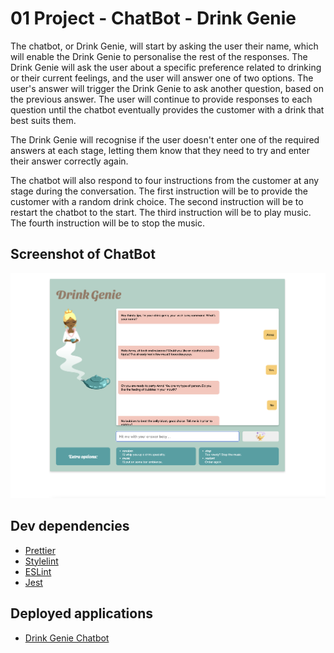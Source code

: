 # 01 Project - ChatBot - Drink Genie

The chatbot, or Drink Genie, will start by asking the user their name, which will enable the Drink Genie to personalise the rest of the responses. The Drink Genie will ask the user about a specific preference related to drinking or their current feelings, and the user will answer one of two options. The user's answer will trigger the Drink Genie to ask another question, based on the previous answer. The user will continue to provide responses to each question until the chatbot eventually provides the customer with a drink that best suits them. 

The Drink Genie will recognise if the user doesn't enter one of the required answers at each stage, letting them know that they need to try and enter their answer correctly again. 

The chatbot will also respond to four instructions from the customer at any stage during the conversation. The first instruction will be to provide the customer with a random drink choice.  The second instruction will be to restart the chatbot to the start. The third instruction will be to play music. The fourth instruction will be to stop the music. 

## Screenshot of ChatBot

![Screenshot of Chat Bot](screenshot-chatbot.png)

## Dev dependencies

- [Prettier](https://prettier.io/)
- [Stylelint](https://stylelint.io/)
- [ESLint](https://eslint.org/)
- [Jest](https://jestjs.io/)

## Deployed applications

- [Drink Genie Chatbot](https://drinkgenie.netlify.app/)
